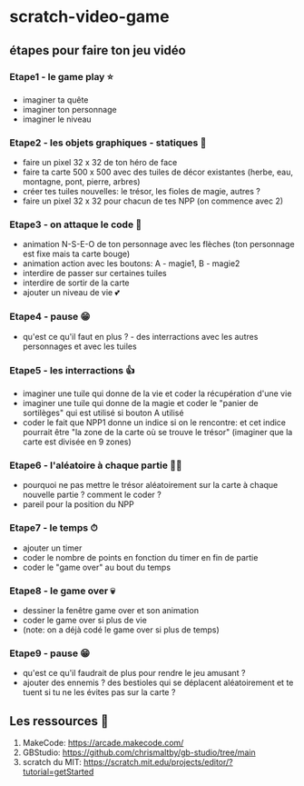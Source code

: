 # scratch-video-game
## étapes pour faire ton jeu vidéo  
### Etape1 - le game play ⭐  
- imaginer ta quête
- imaginer ton personnage
- imaginer le niveau

### Etape2 - les objets graphiques - statiques 🤴  
- faire un pixel 32 x 32 de ton héro de face
- faire ta carte 500 x 500 avec des tuiles de décor existantes (herbe, eau, montagne, pont, pierre, arbres)
- créer tes tuiles nouvelles: le trésor, les fioles de magie, autres ?
- faire un pixel 32 x 32 pour chacun de tes NPP (on commence avec 2)

### Etape3 - on attaque le code 🍗  
- animation N-S-E-O de ton personnage avec les flèches (ton personnage est fixe mais ta carte bouge)  
- animation action avec les boutons: A - magie1, B - magie2
- interdire de passer sur certaines tuiles
- interdire de sortir de la carte  
- ajouter un niveau de vie 💕

### Etape4 - pause 😁
- qu'est ce qu'il faut en plus ? - des interractions avec les autres personnages et avec les tuiles

### Etape5 - les interractions 👍  
- imaginer une tuile qui donne de la vie et coder la récupération d'une vie
- imaginer une tuile qui donne de la magie et coder le "panier de sortilèges" qui est utilisé si bouton A utilisé
- coder le fait que NPP1 donne un indice si on le rencontre: et cet indice pourrait être "la zone de la carte où se trouve le trésor" (imaginer que la carte est divisée en 9 zones)

### Etape6 - l'aléatoire à chaque partie 🎲🎲  
- pourquoi ne pas mettre le trésor aléatoirement sur la carte à chaque nouvelle partie ? comment le coder ?
- pareil pour la position du NPP

### Etape7 - le temps ⏱  
- ajouter un timer
- coder le nombre de points en fonction du timer en fin de partie
- coder le "game over" au bout du temps

### Etape8 - le game over 💀  
- dessiner la fenêtre game over et son animation
- coder le game over si plus de vie
- (note: on a déjà codé le game over si plus de temps)

### Etape9 - pause 😁  
- qu'est ce qu'il faudrait de plus pour rendre le jeu amusant ?
- ajouter des ennemis ? des bestioles qui se déplacent aléatoirement et te tuent si tu ne les évites pas sur la carte ?

## Les ressources 🚀  
1. MakeCode: https://arcade.makecode.com/  
2. GBStudio: https://github.com/chrismaltby/gb-studio/tree/main
3. scratch du MIT: https://scratch.mit.edu/projects/editor/?tutorial=getStarted

